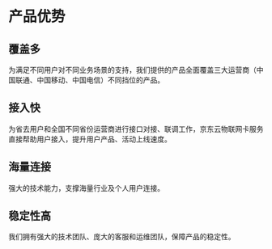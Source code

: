 # 产品优势
## 覆盖多
为满足不同用户对不同业务场景的支持，我们提供的产品全面覆盖三大运营商（中国联通、中国移动、中国电信）不同挡位的产品。
## 接入快
为省去用户和全国不同省份运营商进行接口对接、联调工作，京东云物联网卡服务直接帮助用户接入，提升用户产品、活动上线速度。
## 海量连接
强大的技术能力，支撑海量行业及个人用户连接。
## 稳定性高
我们拥有强大的技术团队、庞大的客服和运维团队，保障产品的稳定性。
